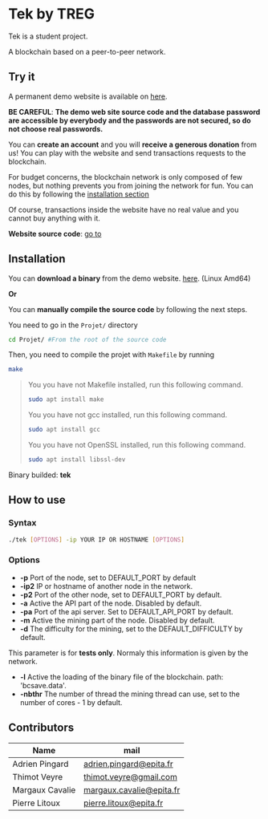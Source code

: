 # Tek by TREG

Tek is a student project.

A blockchain based on a peer-to-peer network.


## Try it

A permanent demo website is available on [here](http://tek.ollopa.fr:7000/).

****BE CAREFUL****: **The demo web site source code and the database password are accessible by everybody and the passwords are not secured, so do not choose  real passwords.**

You can **create an account** and you will **receive a generous donation** from us!
You can play with the website and send transactions requests to the blockchain.

For budget concerns, the blockchain network is only composed of few nodes, but nothing prevents you from joining the network for fun. You can do this by following the [installation section](#Installation)

Of course, transactions inside the website have no real value and you cannot buy anything with it.

**Website source code**: [go to](https://github.com/TREGS4/Tek_webdemo)

## Installation

You can **download a binary** from the demo website. [here](http://tek.ollopa.fr:7000/). (Linux Amd64)

**Or**

You can **manually compile the source code** by following the next steps.

You need to go in the `Projet/` directory
```sh
cd Projet/ #From the root of the source code
```
Then, you need to compile the projet with `Makefile` by running
```sh
make
```

>You you have not Makefile installed, run this following command.
>```sh
>sudo apt install make
>```
>You you have not gcc installed, run this following command.
>```sh
>sudo apt install gcc
>```
>You you have not OpenSSL installed, run this following command.
>```sh
>sudo apt install libssl-dev
>```

Binary builded: **tek**

## How to use

### Syntax 
```sh
./tek [OPTIONS] -ip YOUR IP OR HOSTNAME [OPTIONS]
```
### Options
-  **-p**		Port of the node, set to DEFAULT_PORT by default
-  **-ip2** 		IP or hostname of another node in the network.
-  **-p2** 		Port of the other node, set to DEFAULT_PORT by default.
-  **-a** 		Active the API part of the node. Disabled by default.
-  **-pa**      Port of the api server. Set to DEFAULT_API_PORT by default.
-  **-m** 		Active the mining part of the node. Disabled by default.
-  **-d** 		The difficulty for the mining, set to the DEFAULT_DIFFICULTY by default.

This parameter is for **tests only**. Normaly this information is given by the network.
-  **-l**		Active the loading of the binary file of the blockchain. path: 'bcsave.data'.
-  **-nbthr**	The number of thread the mining thread can use, set to the number of cores - 1 by default.




## Contributors
|   Name          |        mail              |
|-----------------|--------------------------|
| Adrien Pingard  | adrien.pingard@epita.fr  |
| Thimot Veyre    | thimot.veyre@gmail.com   |
| Margaux Cavalie | margaux.cavalie@epita.fr |
| Pierre Litoux   | pierre.litoux@epita.fr   |
